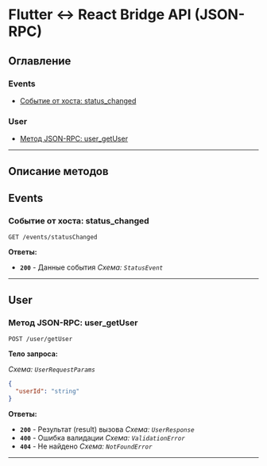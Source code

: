 # Flutter <-> React Bridge API (JSON-RPC)

## Оглавление

### Events

- [Событие от хоста: status_changed](#onStatusChanged)

### User

- [Метод JSON-RPC: user_getUser](#user_getUser)

---
## Описание методов

## Events

### Событие от хоста: status_changed <a name="onStatusChanged"></a>

`GET /events/statusChanged`

**Ответы:**

- **`200`** - Данные события
  *Схема: `StatusEvent`*

---

## User

### Метод JSON-RPC: user_getUser <a name="user_getUser"></a>

`POST /user/getUser`

**Тело запроса:**

*Схема: `UserRequestParams`*

```json
{
  "userId": "string"
}
```

**Ответы:**

- **`200`** - Результат (result) вызова
  *Схема: `UserResponse`*
- **`400`** - Ошибка валидации
  *Схема: `ValidationError`*
- **`404`** - Не найдено
  *Схема: `NotFoundError`*

---
